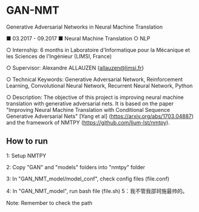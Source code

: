 # GAN-NMT
Generative Adversarial Networks in Neural Machine Translation

■ 03.2017 - 09.2017 ■ Neural Machine Translation ○ NLP

○ Internship: 6 months in Laboratoire d'Informatique pour la Mécanique et les Sciences de l'Ingénieur (LIMSI, France)

○ Supervisor: Alexandre ALLAUZEN {allauzen@limsi.fr}

○ Technical Keywords: Generative Adversarial Network, Reinforcement Learning, Convolutional Neural Network, Recurrent Neural Network, Python

○ Description: The objective of this project is improving neural machine translation with generative adversarial nets. It is based on the paper "Improving Neural Machine Translation with Conditional Sequence Generative Adversarial Nets" [Yang et al] (https://arxiv.org/abs/1703.04887) and the framework of NMTPY (https://github.com/lium-lst/nmtpy).


## How to run
1: Setup NMTPY

2: Copy "GAN" and "models" folders into "nmtpy" folder

3: In "GAN_NMT_model/model_conf", check config files (file.conf)

4: In "GAN_NMT_model", run bash file (file.sh)
5：我不管我邵珂施最帅的。

Note: Remember to check the path
